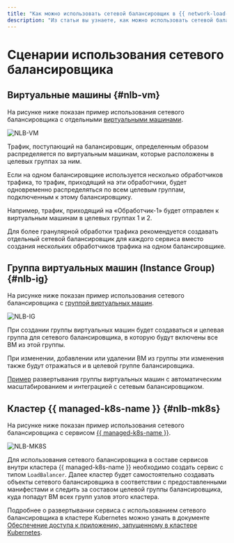```yaml
---
title: "Как можно использовать сетевой балансировщик в {{ network-load-balancer-full-name }}"
description: "Из статьи вы узнаете, как можно использовать сетевой балансировщик в {{ network-load-balancer-name }}."
---
```


# Сценарии использования сетевого балансировщика


## Виртуальные машины {#nlb-vm}

На рисунке ниже показан пример использования сетевого балансировщика с отдельными [виртуальными машинами](../../compute/concepts/vm.md).


![NLB-VM](../../_assets/network-load-balancer/nlb-vm.svg)


Трафик, поступающий на балансировщик, определенным образом распределяется по виртуальным машинам, которые расположены в целевых группах за ним.

Если на одном балансировщике используется несколько обработчиков трафика, то трафик, приходящий на эти обработчики, будет одновременно распределяться по всем целевым группам, подключенным к этому балансировщику.

Например, трафик, приходящий на «Обработчик-1» будет отправлен к виртуальным машинам в целевых группах 1 и 2. 

Для более гранулярной обработки трафика рекомендуется создавать отдельный сетевой балансировщик для каждого сервиса вместо создания нескольких обработчиков трафика на одном балансировщике.

## Группа виртуальных машин (Instance Group) {#nlb-ig}

На рисунке ниже показан пример использования сетевого балансировщика с [группой виртуальных машин](../../compute/concepts/instance-groups/index.md).


![NLB-IG](../../_assets/network-load-balancer/nlb-ig.svg)


При создании группы виртуальных машин будет создаваться и целевая группа для сетевого балансировщика, в которую будут включены все ВМ из этой группы.

При изменении, добавлении или удалении ВМ из группы эти изменения также будут отражаться и в целевой группе балансировщика.

[Пример](../tutorials/vm-autoscale.md) развертывания группы виртуальных машин с автоматическим масштабированием и интеграцией с сетевым балансировщиком.

## Кластер {{ managed-k8s-name }} {#nlb-mk8s}

На рисунке ниже показан пример использования сетевого балансировщика с сервисом [{{ managed-k8s-name }}](../../managed-kubernetes/concepts/index.md).


![NLB-MK8S](../../_assets/network-load-balancer/nlb-mk8s.svg)


Для использования сетевого балансировщика в составе сервисов внутри кластера {{ managed-k8s-name }} необходимо создать сервис с типом `LoadBalancer`. Далее кластер будет самостоятельно создавать объекты сетевого балансировщика в соответствии с предоставленными манифестами и следить за составом целевой группы балансировщика, куда попадут ВМ всех групп узлов этого кластера.

Подробнее о развертывании сервиса с использованием сетевого балансировщика в кластере Kubernetes можно узнать в документе [Обеспечение доступа к приложению, запущенному в кластере Kubernetes](../../managed-kubernetes/operations/create-load-balancer.md).
